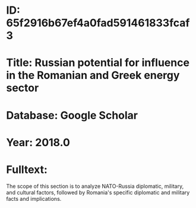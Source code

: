 # ID: 65f2916b67ef4a0fad591461833fcaf3
# Title: Russian potential for influence in the Romanian and Greek energy sector
# Database: Google Scholar
# Year: 2018.0
# Fulltext:
The scope of this section is to analyze NATO-Russia diplomatic, military, and cultural factors, followed by Romania's specific diplomatic and military facts and implications.